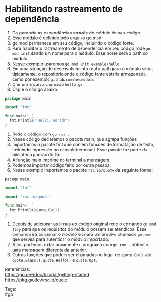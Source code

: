 # Habilitando rastreamento de dependência

1. Go gerencia as dependências através do módulo do seu código.
1. Esse módulo é definido pelo arquivo go.mod.
1. go.mod permanece em seu código, incluindo o código fonte.
1. Para habilitar o rastreamento de dependência em seu código rode `go
   mod init` dando um nome para o módulo. Esse nome será o path do
   módulo.
1. Nesse exemplo usaremos `go mod init example/hello`
1. Em uma situação de desenvolvimento real o path para o módulo seria,
   tipicamente, o repositório onde o código fonte estaria armazenado,
   como por exemplo `github.com/meumodulo`
1. Crie um arquivo chamado `hello.go`
1. Copie o código abaixo:
```go
package main

import "fmt"

func main() {
  fmt.Println("Hello, World!")
}
```
1. Rode o código com `go run .`
1. Nesse código declaramos o pacote main, que agrupa funções 
1. Importamos o pacote fmt que contém funções de formatação de texto,
   incluindo impressão no console(terminal). Esse pacote faz parte da
   biblioteca padrão do Go
1. A função main imprime no terminal a mensagem.
1. Podemos importar código feito por outra pessoa 
1. Nesse exemplo importamos o pacote `rsc.io/quote` da seguinte forma:
```go
pacage main

import "fmt"

import "rsc.io/quote"

func main() {
  fmt.Println(quote.Go())
}
```
1. Depois de adicionar as linhas ao código original rode o comando `go
   mod tidy` para que os requisitos do módulo possam ser atendidos. Esse
   comando irá adicionar o módulo e criará um arquivo chamado `go.sum`
   que servirá para autenticar o módulo importado. 
1. Após podemos rodar novamente o programa com `go run .` obtendo uma
   mensagem diferente da anterior.
1. Outras funções que podem ser chamadas no lugar de `quote.Go()` são:
   `quote.Glass()`, `quote.Hello()` e `quote.Opt`. 

Referências:  
https://go.dev/doc/tutorial/getting-started  
https://pkg.go.dev/rsc.io/quote  

Tags:  
    #go
